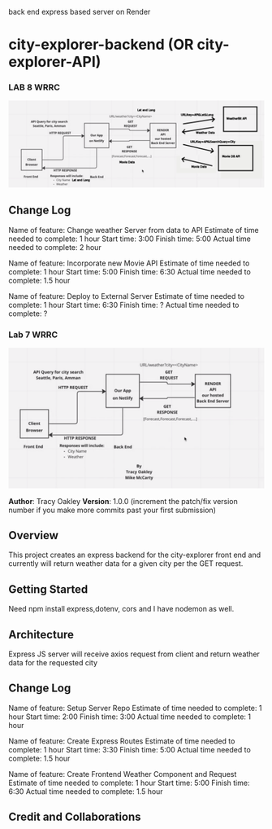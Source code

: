
back end express based server on Render

# city-explorer-backend (OR city-explorer-API)

### LAB 8 WRRC

![LAB 8 WRRC](/imgs/Lab8WRRC.png)

## Change Log

Name of feature: Change weather Server from data to API
Estimate of time needed to complete: 1 hour
Start time: 3:00
Finish time: 5:00
Actual time needed to complete: 2 hour

Name of feature: Incorporate new Movie API
Estimate of time needed to complete: 1 hour
Start time: 5:00
Finish time: 6:30
Actual time needed to complete: 1.5 hour

Name of feature: Deploy to External Server
Estimate of time needed to complete: 1 hour
Start time: 6:30
Finish time: ?
Actual time needed to complete: ?




### Lab 7 WRRC

![LAB 7 WRRC](/imgs/Lab7WRRCFixed.png)

**Author**: Tracy Oakley
**Version**: 1.0.0 (increment the patch/fix version number if you make more commits past your first submission)

## Overview
This project creates an express backend for the city-explorer front end and currently will return weather data for a given city per the GET request.

## Getting Started
Need npm install express,dotenv, cors and I have nodemon as well.

## Architecture
Express JS server will receive axios request from client and return weather data for the requested city

## Change Log

Name of feature: Setup Server Repo
Estimate of time needed to complete: 1 hour
Start time: 2:00
Finish time: 3:00
Actual time needed to complete: 1 hour

Name of feature: Create Express Routes
Estimate of time needed to complete: 1 hour
Start time: 3:30
Finish time: 5:00
Actual time needed to complete: 1.5 hour

Name of feature: Create Frontend Weather Component and Request
Estimate of time needed to complete: 1 hour
Start time: 5:00
Finish time: 6:30
Actual time needed to complete: 1.5 hour

<!-- Use this area to document the iterative changes made to your application as each feature is successfully implemented. Use time stamps. Here's an example:

01-01-2001 4:59pm - Application now has a fully-functional express server, with a GET route for the location resource. -->

## Credit and Collaborations
<!-- Give credit (and a link) to other people or resources that helped you build this application. -->
